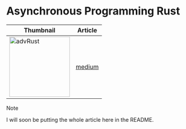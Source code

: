 # Asynchronous Programming Rust


 

| Thumbnail            | Article                                  |
| --------------- | -------------------------------------------- |
| <img alt="advRust" style="aspect-ratio: 1/1; height: 10rem" src="https://github.com/kinxyo/knowledge-box/assets/90744941/30878f9e-c5d6-408c-b47e-d48609da75c9">    | [medium](https://medium.com/@kinjalkt3/getting-started-with-async-rust-420f5828ccec) |


> [!NOTE]
> I will soon be putting the whole article here in the README.
